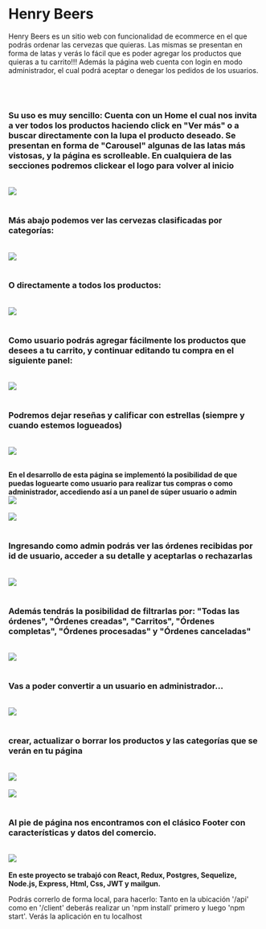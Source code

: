 
</p>

# Henry Beers


Henry Beers es un sitio web con funcionalidad de ecommerce en el que podrás ordenar las cervezas que quieras. Las mismas se presentan en forma de latas y verás lo fácil que es poder agregar los productos que quieras a tu carrito!!!
Además la página web cuenta con login en modo administrador, el cual podrá aceptar o denegar los pedidos de los usuarios.

</br>
</br>
<h3>Su uso es muy sencillo: Cuenta con un Home el cual nos invita a ver todos los productos haciendo click en "Ver más" o a buscar directamente con la lupa el producto deseado. Se presentan en forma de "Carousel" algunas de las latas más vistosas, y la página es scrolleable.
En cualquiera de las secciones podremos clickear el logo para volver al inicio </h3>
</br>
<img src= "https://raw.githubusercontent.com/JairoPonti/HenryBeers/main/client/src/Screenshots/Home1.PNG"/>
</br>
</br>

<h3>Más abajo podemos ver las cervezas clasificadas por categorías:</h3>
</br>
<img src= "https://raw.githubusercontent.com/JairoPonti/HenryBeers/main/client/src/Screenshots/Home2.PNG"/>
</br>
</br>

<h3>O directamente a todos los productos:</h3>
</br>
<img src= "https://raw.githubusercontent.com/JairoPonti/HenryBeers/main/client/src/Screenshots/ProductCards.PNG"/>
</br>
</br>

<h3>Como usuario podrás agregar fácilmente los productos que desees a tu carrito, y continuar editando tu compra en el siguiente panel:</h3>
</br>
<img src= "https://raw.githubusercontent.com/JairoPonti/HenryBeers/main/client/src/Screenshots/ListaDeCompras.PNG"/>
</br>
</br>

<h3>Podremos dejar reseñas y calificar con estrellas (siempre y cuando estemos logueados)</h3>
</br>
<img src= "https://raw.githubusercontent.com/JairoPonti/HenryBeers/main/client/src/Screenshots/Reseñas.PNG"/>
</br>
</br>

<strong>En el desarrollo de esta página se implementó la posibilidad de que puedas loguearte como usuario para realizar tus compras o como administrador, accediendo así a un panel de súper usuario o admin</strong>
</br>
<img src= "https://raw.githubusercontent.com/JairoPonti/HenryBeers/main/client/src/Screenshots/HomePanelAdmin.PNG"/>
</br>
</br>
<img src= "https://raw.githubusercontent.com/JairoPonti/HenryBeers/main/client/src/Screenshots/PanelAdmin.PNG"/>
</br>
</br>

<h3>Ingresando como admin podrás ver las órdenes recibidas por id de usuario, acceder a su detalle y aceptarlas o rechazarlas</h3>
</br>
<img src= "https://raw.githubusercontent.com/JairoPonti/HenryBeers/main/client/src/Screenshots/StatusOrden.PNG"/>
</br>
</br>

<h3>Además tendrás la posibilidad de filtrarlas por: "Todas las órdenes", "Órdenes creadas", "Carritos", "Órdenes completas", "Órdenes procesadas" y "Órdenes canceladas"</h3>
</br>
<img src= "https://raw.githubusercontent.com/JairoPonti/HenryBeers/main/client/src/Screenshots/FiltrarPorStatus.PNG"/>
</br>
</br>

<h3>Vas a poder convertir a un usuario en administrador...</h3>
</br>
<img src= "https://raw.githubusercontent.com/JairoPonti/HenryBeers/main/client/src/Screenshots/AdminAsignarAdmin.PNG"/>
</br>
</br>

<h3>crear, actualizar o borrar los productos y las categorías que se verán en tu página</h3>
</br>
<img src= "https://raw.githubusercontent.com/JairoPonti/HenryBeers/main/client/src/Screenshots/AgregarProductoAdmin.PNG"/>
</br>
</br>
<img src= "https://raw.githubusercontent.com/JairoPonti/HenryBeers/main/client/src/Screenshots/AgregarProductosAdmin2.PNG"/>
</br>
</br>


<h3>Al pie de página nos encontramos con el clásico Footer con características y datos del comercio.</h3>
</br>
<img src= "https://raw.githubusercontent.com/JairoPonti/HenryBeers/main/client/src/Screenshots/Footer.PNG"/>

</br>
</br>
<strong>En este proyecto se trabajó con React, Redux, Postgres, Sequelize, Node.js, Express, Html, Css, JWT y mailgun.</strong>

Podrás correrlo de forma local, para hacerlo:
Tanto en la ubicación '/api' como en '/client' deberás realizar un 'npm install' primero y luego 'npm start'. Verás la aplicación en tu localhost 
